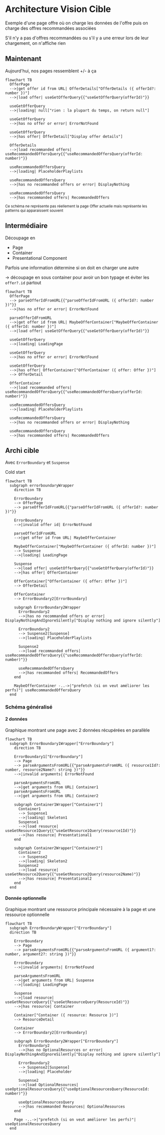 # Architecture Vision Cible

Exemple d'une page offre où on charge les données de l'offre puis on charge des offres recommandées associées

S'il n'y a pas d'offres recommandées ou s'il y a une erreur lors de leur chargement, on n'affiche rien

## Maintenant

Aujourd'hui, nos pages ressemblent +/- à ça

```mermaid
flowchart TB
  OfferPage
  -->|get offer id from URL| OfferDetails["OfferDetails ({ offerId?: number })"]
  -->|load offer| useGetOfferQuery{{"useGetOfferQuery(offerId)"}}

  useGetOfferQuery
  -->|loading| null["rien : la plupart du temps, on return null"]

  useGetOfferQuery
  -->|has no offer or error| ErrorNotFound

  useGetOfferQuery
  -->|has offer| OfferDetail["Display offer details"]

  OfferDetails
  -->|load recommanded offers| useRecommandedOffersQuery{{"useRecommandedOffersQuery(offerId: number)"}}

  useRecommandedOffersQuery
  -->|loading| PlaceholderPlaylists

  useRecommandedOffersQuery
  -->|has no recommanded offers or error| DisplayNothing

  useRecommandedOffersQuery
  -->|has recommanded offers| RecommandedOffers
```

<small>Ce schéma ne représente pas réellement la page Offer actuelle mais représente les patterns qui apparaissent souvent</small>

## Intermédiaire

Découpage en

- Page
- Container
- Presentational Component

Parfois une information détermine si on doit en charger une autre

-> découpage en sous container pour avoir un bon typage et éviter les `offer?.id` partout

```mermaid
flowchart TB
  OfferPage
  --> parseOfferIdFromURL{{"parseOfferIdFromURL ({ offerId?: number })"}}
  -->|has no offer or error| ErrorNotFound

  parseOfferIdFromURL
  -->|get offer id from URL| MaybeOfferContainer["MaybeOfferContainer ({ offerId: number })"]
  -->|load offer| useGetOfferQuery{{"useGetOfferQuery(offerId)"}}

  useGetOfferQuery
  -->|loading| LoadingPage

  useGetOfferQuery
  -->|has no offer or error| ErrorNotFound

  useGetOfferQuery
  -->|has offer| OfferContainer["OfferContainer ({ offer: Offer })"]
  --> OfferDetail

  OfferContainer
  -->|load recommanded offers| useRecommandedOffersQuery{{"useRecommandedOffersQuery(offerId: number)"}}

  useRecommandedOffersQuery
  -->|loading| PlaceholderPlaylists

  useRecommandedOffersQuery
  -->|has no recommanded offers or error| DisplayNothing

  useRecommandedOffersQuery
  -->|has recommanded offers| RecommandedOffers
```

## Archi cible

Avec `ErrorBoundary` et `Suspense`

Cold start

```mermaid
flowchart TB
  subgraph errorboundaryWrapper
    direction TB

    ErrorBoundary
    --> OfferPage
    --> parseOfferIdFromURL{{"parseOfferIdFromURL ({ offerId?: number })"}}

    ErrorBoundary
    -->|invalid offer id| ErrorNotFound

    parseOfferIdFromURL
    -->|get offer id from URL| MaybeOfferContainer

    MaybeOfferContainer["MaybeOfferContainer ({ offerId: number })"]
    --> Suspense
    -->|loading| LoadingPage

    Suspense
    -->|load offer| useGetOfferQuery{{"useGetOfferQuery(offerId)"}}
    -->|has offer| OfferContainer

    OfferContainer["OfferContainer ({ offer: Offer })"]
    --> OfferDetail

    OfferContainer
    --> ErrorBoundary2[ErrorBoundary]

    subgraph ErrorBoundary2Wrapper
      ErrorBoundary2
      -->|has no recommanded offers or error| DisplayNothingAndIgnoreSilently["Display nothing and ignore silently"]

      ErrorBoundary2
      --> Suspense2[Suspense]
      -->|loading| PlaceholderPlaylists

      Suspense2
      -->|load recommanded offers| useRecommandedOffersQuery{{"useRecommandedOffersQuery(offerId: number)"}}

      useRecommandedOffersQuery
      -->|has recommanded offers| RecommandedOffers
    end

    MaybeOfferContainer -..->|"prefetch (si on veut améliorer les perfs)"| useRecommandedOffersQuery
  end
```

### Schéma généralisé

#### 2 données

Graphique montrant une page avec 2 données récupérées en parallèle

```mermaid
flowchart TB
  subgraph ErrorBoundary1Wrapper["ErrorBoundary"]
    direction TB

    ErrorBoundary1["ErrorBoundary"]
    --> Page
    --> parseArgumentsFromURL{{"parseArgumentsFromURL ({ resource1Id?: number, resource2Name?: string })"}}
    -->|invalid arguments| ErrorNotFound

    parseArgumentsFromURL
    -->|get arguments from URL| Container1
    parseArgumentsFromURL
    -->|get arguments from URL| Container2

    subgraph Container1Wrapper["Container1"]
      Container1
      --> Suspense1
      -->|loading| Skeleton1
      Suspense1
      -->|load resource| useGetResource1Query{{"useGetResource1Query(resource1Id)"}}
      -->|has resource| Presentational1
    end

    subgraph Container2Wrapper["Container2"]
      Container2
      --> Suspense2
      -->|loading| Skeleton2
      Suspense2
      -->|load resource| useGetResource2Query{{"useGetResource2Query(resource2Name)"}}
      -->|has resource| Presentational2
    end
  end
```

#### Donnée optionnelle

Graphique montrant une ressource principale nécessaire à la page et une ressource optionnelle

```mermaid
flowchart TB
  subgraph ErrorBoundaryWrapper["ErrorBoundary"]
  direction TB

    ErrorBoundary
    --> Page
    --> parseArgumentsFromURL{{"parseArgumentsFromURL ({ argument1?: number, argument2?: string })"}}

    ErrorBoundary
    -->|invalid arguments| ErrorNotFound

    parseArgumentsFromURL
    -->|get arguments from URL| Suspense
    -->|loading| LoadingPage

    Suspense
    -->|load resource| useGetResourceQuery{{"useGetResourceQuery(ResourceId)"}}
    -->|has resource| Container

    Container["Container ({ resource: Resource })"]
    --> ResourceDetail

    Container
    --> ErrorBoundary2[ErrorBoundary]

    subgraph ErrorBoundary2Wrapper["ErrorBoundary"]
      ErrorBoundary2
      -->|has no OptionalResources or error| DisplayNothingAndIgnoreSilently["Display nothing and ignore silently"]

      ErrorBoundary2
      --> Suspense2[Suspense]
      -->|loading| Placeholder

      Suspense2
      -->|load OptionalResources| useOptionalResourcesQuery{{"useOptionalResourcesQuery(ResourceId: number)"}}

      useOptionalResourcesQuery
      -->|has recommanded Resources| OptionalResources
    end

    Page -..->|"prefetch (si on veut améliorer les perfs)"| useOptionalResourcesQuery
  end
```
